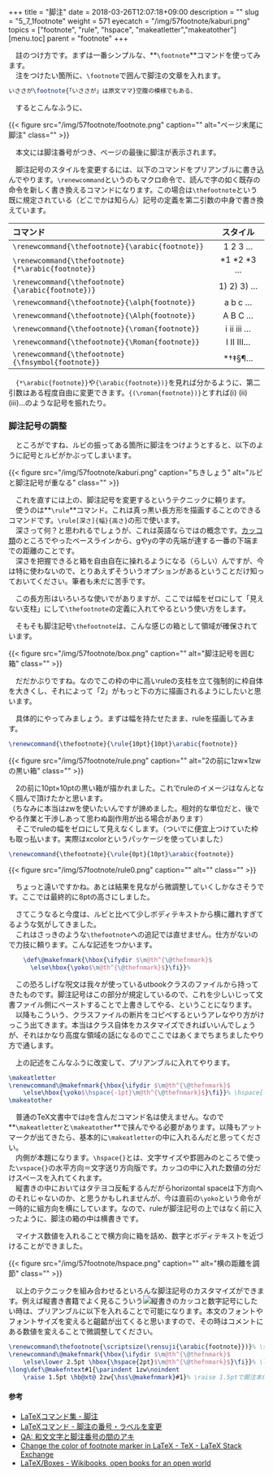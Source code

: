 +++
title = "脚注"
date = 2018-03-26T12:07:18+09:00
description = ""
slug = "5_7_1footnote"
weight = 571
eyecatch = "/img/57footnote/kaburi.png"
topics = ["footnote", "rule", "hspace", "makeatletter","makeatother"]
[menu.toc]
    parent = "footnote"
+++

&#x3000;註のつけ方です。まずは一番シンプルな、**`\footnote`**コマンドを使ってみます。  
　注をつけたい箇所に、`\footnote`で囲んで脚注の文章を入れます。

```LaTeX
いささが\footnote{「いささが」は原文ママ}空腹の模様でもある、
```

　するとこんなふうに、

{{< figure src="/img/57footnote/footnote.png" caption="" alt="ページ末尾に脚注" class="" >}}

　本文には脚注番号がつき、ページの最後に脚注が表示されます。

　脚注記号のスタイルを変更するには、以下のコマンドをプリアンブルに書き込んでやります。`\renewcommand`というのもマクロ命令で、読んで字の如く既存の命令を新しく書き換えるコマンドになります。この場合は`\thefootnote`という既に規定されている（どこでかは知らん）記号の定義を第二引数の中身で書き換えています。

|コマンド|スタイル|
|:-------|:------:|
|`\renewcommand{\thefootnote}{\arabic{footnote}}`|1 2 3 …|
|`\renewcommand{\thefootnote}{*\arabic{footnote}}`|*1 *2 *3 …|
|`\renewcommand{\thefootnote}{\arabic{footnote})}`|1) 2) 3) …|
|`\renewcommand{\thefootnote}{\alph{footnote}}`|a b c …|
|`\renewcommand{\thefootnote}{\Alph{footnote}}`|A B C …|
|`\renewcommand{\thefootnote}{\roman{footnote}}`|ⅰ ⅱ ⅲ …|
|`\renewcommand{\thefootnote}{\Roman{footnote}}`|Ⅰ Ⅱ Ⅲ…|
|`\renewcommand{\thefootnote}{\fnsymbol{footnote}}`|*†‡§¶…|

　`{*\arabic{footnote}}`や`{\arabic{footnote})}`を見れば分かるように、第二引数はある程度自由に変更できます。`{(\roman{footnote})}`とすれば(ⅰ) (ⅱ) (ⅲ)…のような記号を振れたり。

### 脚注記号の調整
　ところがですね、ルビの振ってある箇所に脚注をつけようとすると、以下のように記号とルビがかぶってしまいます。

{{< figure src="/img/57footnote/kaburi.png" caption="ちきしょう" alt="ルビと脚注記号が重なる" class="" >}}

　これを直すには上の、脚注記号を変更するというテクニックに頼ります。  
　使うのは**`\rule`**コマンド。これは真っ黒い長方形を描画することのできるコマンドです。`\rule[深さ]{幅}{高さ}`の形で使います。  
　深さって何？と思われるでしょうが、これは英語ならではの概念です。[カッコ類](/tutorial/4_4_5brackets)のところでやったベースラインから、gやyの字の先端が達する一番の下端までの距離のことです。  
　深さを把握できると箱を自由自在に操れるようになる（らしい）んですが、今は特に使わないので、とりあえずそういうオプションがあるということだけ知っておいてください。筆者も未だに苦手です。

　この長方形はいろいろな使いでがありますが、ここでは幅をゼロにして「見えない支柱」にして`\thefootnote`の定義に入れてやるという使い方をします。

　そもそも脚注記号`\thefootnote`は、こんな感じの箱として領域が確保されています。

{{< figure src="/img/57footnote/box.png" caption="" alt="脚注記号を囲む箱" class="" >}}

　だだかぶりですね。なのでこの枠の中に高いruleの支柱を立て強制的に枠自体を大きくし、それによって「2」がもっと下の方に描画されるようにしたいと思います。

　具体的にやってみましょう。まずは幅を持たせたまま、ruleを描画してみます。

```LaTeX
\renewcommand{\thefootnote}{\rule{10pt}{10pt}\arabic{footnote}}
```

{{< figure src="/img/57footnote/rule.png" caption="" alt="2の前に1zw×1zwの黒い箱" class="" >}}

　2の前に10pt×10ptの黒い箱が描かれました。これでruleのイメージはなんとなく掴んで頂けたかと思います。  
（ちなみに本当はzwを使いたいんですが諦めました。相対的な単位だと、後でやる作業と干渉しあって思わぬ副作用が出る場合があります）  
　そこでruleの幅をゼロにして見えなくします。（ついでに便宜上つけていた枠も取っ払います。実際はxcolorというパッケージを使っていました）

```LaTeX
\renewcommand{\thefootnote}{\rule{0pt}{10pt}\arabic{footnote}}
```

{{< figure src="/img/57footnote/rule0.png" caption="" alt="" class="" >}}

　ちょっと遠いですかね。あとは結果を見ながら微調整していくしかなさそうです。ここでは最終的に8ptの高さにしました。

　さてこうなると今度は、ルビと比べて少しボディテキストから横に離れすぎてるような気がしてきました。  
　これはさっきのような`\thefootnote`への追記では直せません。仕方がないので力技に頼ります。こんな記述をつかいます。

```LaTeX
    \def\@makefnmark{\hbox{\ifydir $\m@th^{\@thefnmark}$
      \else\hbox{\yoko$\m@th^{\@thefnmark}$}\fi}}%
```

　この恐ろしげな呪文は我々が使っているutbookクラスのファイルから持ってきたものです。脚注記号はこの部分が規定しているので、これを少しいじって文書ファイル側にペーストすることで上書きしてやる、ということになります。  
　以降もこういう、クラスファイルの断片をコピペするというアレなやり方がけっこう出てきます。本当はクラス自体をカスタマイズできればいいんでしょうが、それはかなり高度な領域の話になるのでここではあくまでちまちましたやり方で通します。

　上の記述をこんなふうに改変して、プリアンブルに入れてやります。

```LaTeX
\makeatletter
\renewcommand\@makefnmark{\hbox{\ifydir $\m@th^{\@thefnmark}$
    \else\hbox{\yoko$\hspace{-1pt}\m@th^{\@thefnmark}$}\fi}}% \hspace{-1pt}が入った
\makeatother
```

　普通のTeX文書中では`@`を含んだコマンド名は使えません。なので**`\makeatletter`と`\makeatother`**で挟んでやる必要があります。以降もアットマークが出てきたら、基本的に`\makeatletter`の中に入れるんだと思ってください。  
　内側が本題になります。`\hspace{}`とは、文字サイズや罫囲みのところで使った`\vspace{}`の水平方向＝文字送り方向版です。カッコの中に入れた数値の分だけスペースを入れてくれます。  
　縦書きの中においてはタテヨコ反転するんだがらhorizontal spaceは下方向へのそれじゃないのか、と思うかもしれませんが、今は直前の`\yoko`という命令が一時的に組方向を横にしています。なので、ruleが脚注記号の上ではなく前に入ったように、脚注の箱の中は横書きです。

　マイナス数値を入れることで横方向に箱を詰め、数字とボディテキストを近づけることができました。

{{< figure src="/img/57footnote/hspace.png" caption="" alt="横の距離を調節" class="" >}}

　以上のテクニックを組み合わせるといろんな脚注記号のカスタマイズができます。例えば縦書き書籍でよく見るこういう![縦書きのカッコと数字](/img/57footnote/tate.png)記号にしたい時は、プリアンブルに以下を入れることで可能になります。本文のフォントやフォントサイズを変えると齟齬が出てくると思いますので、その時はコメントにある数値を変えることで微調整してください。

```LaTeX
\renewcommand\thefootnote{\scriptsize(\rensuji{\arabic{footnote}})}% \scriptsizeで大きさを調整
\renewcommand\@makefnmark{\hbox{\ifydir $\m@th^{\@thefnmark}$
    \else\lower 2.5pt \hbox{\hspace{2pt}$\m@th^{\@thefnmark}$}\fi}}% \lower 2.5ptで横の距離を、\hspace{2pt}で縦の距離を調整
\long\def\@makefntext#1{\parindent 1zw\noindent
    \raise 1.5pt \hb@xt@ 2zw{\hss\@makefnmark}#1}% \raise 1.5ptで脚注本体の方の記号のズレを修正
```

#### 参考
- [LaTeXコマンド集 - 脚注](http://www.latex-cmd.com/struct/footnote.html)
- [LaTeXコマンド - 脚注の番号・ラベルを変更](https://medemanabu.net/latex/footnote-label/)
- [QA: 和文文字と脚注番号の間のアキ](https://oku.edu.mie-u.ac.jp/tex/mod/forum/discuss.php?d=1783)
- [Change the color of footnote marker in LaTeX - TeX - LaTeX Stack Exchange](https://tex.stackexchange.com/questions/26693/change-the-color-of-footnote-marker-in-latex?rq=1)
- [LaTeX/Boxes - Wikibooks, open books for an open world](https://en.wikibooks.org/wiki/LaTeX/Boxes)